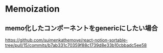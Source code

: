 # Memoization

## memo化したコンポーネントをgenericにしたい場合

<https://github.com/suimenkathemove/react-notion-sortable-tree/pull/15/commits/b7ab331c70359f88c1739d8e33b10cbbadc5ee58>
